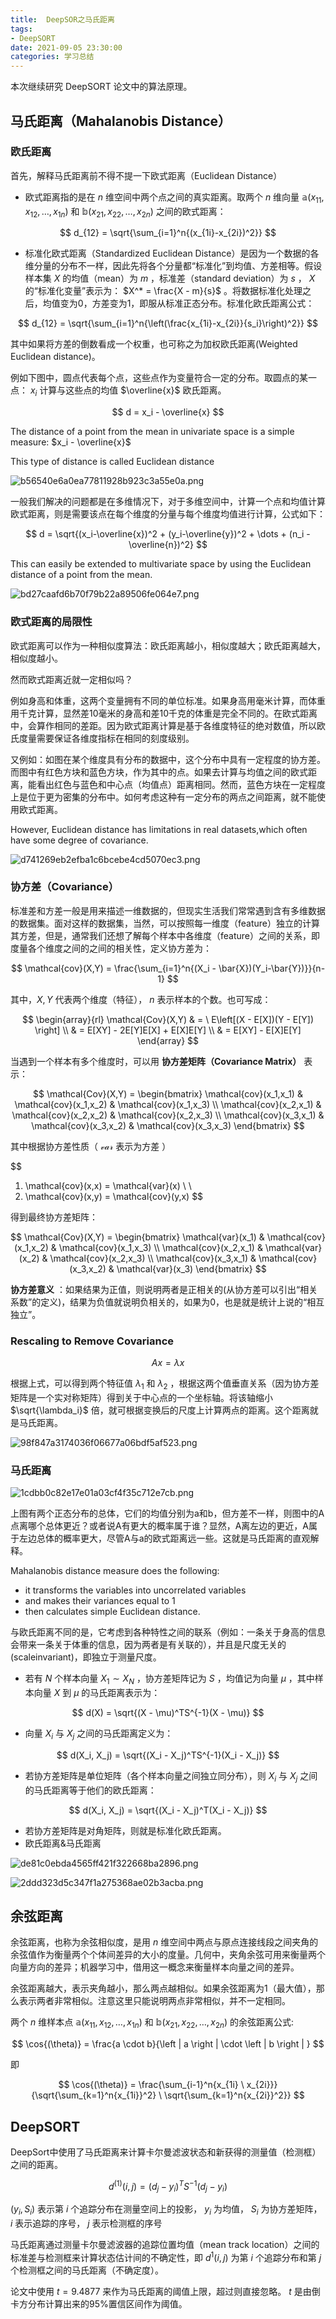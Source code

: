 ```yaml
---
title:  DeepSOR之马氏距离
tags: 
- DeepSORT
date: 2021-09-05 23:30:00
categories: 学习总结
---
```




本次继续研究 DeepSORT 论文中的算法原理。

## 马氏距离（Mahalanobis Distance）

### 欧氏距离

首先，解释马氏距离前不得不提一下欧式距离（Euclidean Distance）

- 欧式距离指的是在 $n$ 维空间中两个点之间的真实距离。取两个 $n$ 维向量 $\mathbb{a}(x_{11}, x_{12}, \dots , x_{1n})$ 和 $\mathbb{b}(x_{21}, x_{22}, \dots, x_{2n})$ 之间的欧式距离：

$$
d_{12} = \sqrt{\sum_{i=1}^n{(x_{1i}-x_{2i})^2}}
$$

- 标准化欧式距离（Standardized Euclidean Distance）是因为一个数据的各维分量的分布不一样，因此先将各个分量都“标准化”到均值、方差相等。假设样本集 $X$ 的均值（mean）为 $m$ ，标准差（standard deviation）为 $s$ ， $X$ 的“标准化变量”表示为： $X^* = \frac{X - m}{s}$ 。将数据标准化处理之后，均值变为0，方差变为1，即服从标准正态分布。标准化欧氏距离公式：

$$
d_{12} = \sqrt{\sum_{i=1}^n{\left(\frac{x_{1i}-x_{2i}}{s_i}\right)^2}}
$$

其中如果将方差的倒数看成一个权重，也可称之为加权欧氏距离(Weighted Euclidean distance)。


例如下图中，圆点代表每个点，这些点作为变量符合一定的分布。取圆点的某一点： $x_i$ 计算与这些点的均值 $\overline{x}$ 欧氏距离。

$$
d = x_i - \overline{x}
$$

The distance of a point from the mean in univariate space is a simple measure: $x_i - \overline{x}$

This type of distance is called Euclidean distance

![b56540e6a0ea77811928b923c3a55e0a.png](https://runcoderhang.github.io/thumbnails/6c7fe4dbdb6c4a20aa89e27b48fa9ae0.png)

一般我们解决的问题都是在多维情况下，对于多维空间中，计算一个点和均值计算欧式距离，则是需要该点在每个维度的分量与每个维度均值进行计算，公式如下：

$$
d = \sqrt{(x_i-\overline{x})^2 + (y_i-\overline{y})^2 + \dots + (n_i - \overline{n})^2}
$$

This can easily be extended to multivariate space by using the Euclidean distance of a point from
the mean.

![bd27caafd6b70f79b22a89506fe064e7.png](https://runcoderhang.github.io/thumbnails/c7827a4972444fbaaee472f943a49129.png)


### 欧式距离的局限性

欧式距离可以作为一种相似度算法：欧氏距离越小，相似度越大；欧氏距离越大，相似度越小。

然而欧式距离近就一定相似吗？

例如身高和体重，这两个变量拥有不同的单位标准。如果身高用毫米计算，而体重用千克计算，显然差10毫米的身高和差10千克的体重是完全不同的。在欧式距离中，会算作相同的差距。因为欧式距离计算是基于各维度特征的绝对数值，所以欧氏度量需要保证各维度指标在相同的刻度级别。

又例如：如图在某个维度具有分布的数据中，这个分布中具有一定程度的协方差。而图中有红色方块和蓝色方块，作为其中的点。如果去计算与均值之间的欧式距离，能看出红色与蓝色和中心点（均值点）距离相同。然而，蓝色方块在一定程度上是位于更为密集的分布中。如何考虑这种有一定分布的两点之间距离，就不能使用欧式距离。

However, Euclidean distance has limitations in real datasets,which often have some degree of
covariance.

![d741269eb2efba1c6bcebe4cd5070ec3.png](https://runcoderhang.github.io/thumbnails/79c159acd4564076a2fd17ace6504c93.png)


### 协方差（Covariance）

标准差和方差一般是用来描述一维数据的，但现实生活我们常常遇到含有多维数据的数据集。面对这样的数据集，当然，可以按照每一维度（feature）独立的计算其方差，但是，通常我们还想了解每个样本中各维度（feature）之间的关系，即度量各个维度之间的之间的相关性，定义协方差为：

$$
\mathcal{cov}(X,Y) = \frac{\sum_{i=1}^n{(X_i - \bar{X})(Y_i-\bar{Y})}}{n-1}
$$

其中，$X, Y$ 代表两个维度（特征）， $n$ 表示样本的个数。也可写成：

$$
\begin{array}{rl}
\mathcal{Cov}(X,Y) & = \ 
E\left[(X - E[X])(Y - E[Y]) \right] \\ 
& = E[XY] - 2E[Y]E[X] + E[X]E[Y] \\ 
& = E[XY] - E[X]E[Y]
\end{array}
$$

当遇到一个样本有多个维度时，可以用 **协方差矩阵（Covariance Matrix）** 表示：

$$
\mathcal{Cov}(X,Y) = 
\begin{bmatrix}
\mathcal{cov}(x_1,x_1) & \mathcal{cov}(x_1,x_2) & \mathcal{cov}(x_1,x_3) \\ 
\mathcal{cov}(x_2,x_1) & \mathcal{cov}(x_2,x_2) & \mathcal{cov}(x_2,x_3) \\  
\mathcal{cov}(x_3,x_1) & \mathcal{cov}(x_3,x_2) & \mathcal{cov}(x_3,x_3)
\end{bmatrix}
$$

其中根据协方差性质（ $\mathcal{var}$ 表示为方差 ）

$$
1. \mathcal{cov}(x,x) = \mathcal{var}(x) \\ \\  
2. \mathcal{cov}(x,y) = \mathcal{cov}(y,x)
$$

得到最终协方差矩阵：

$$
\mathcal{Cov}(X,Y) = 
\begin{bmatrix}
\mathcal{var}(x_1) & \mathcal{cov}(x_1,x_2) & \mathcal{cov}(x_1,x_3) \\ 
\mathcal{cov}(x_2,x_1) & \mathcal{var}(x_2) & \mathcal{cov}(x_2,x_3) \\  
\mathcal{cov}(x_3,x_1) & \mathcal{cov}(x_3,x_2) & \mathcal{var}(x_3)
\end{bmatrix}
$$

**协方差意义** ：如果结果为正值，则说明两者是正相关的(从协方差可以引出“相关系数”的定义)，结果为负值就说明负相关的，如果为0，也是就是统计上说的“相互独立”。


### Rescaling to Remove Covariance

$$
Ax = \lambda{x}
$$

根据上式，可以得到两个特征值 $\lambda_1$ 和 $\lambda_2$ ，根据这两个值垂直关系（因为协方差矩阵是一个实对称矩阵）得到关于中心点的一个坐标轴。将该轴缩小 $\sqrt{\lambda_i}$ 倍，就可根据变换后的尺度上计算两点的距离。这个距离就是马氏距离。

![98f847a3174036f06677a06bdf5af523.png](https://runcoderhang.github.io/thumbnails/99a5d43e45a644898aaa60241348a88f.png)


### 马氏距离

![1cdbb0c82e17e01a03cf4f35c712e7cb.png](https://runcoderhang.github.io/thumbnails/17bc5762f23b48de95162cd528f4b56f.png)

上图有两个正态分布的总体，它们的均值分别为a和b，但方差不一样，则图中的A点离哪个总体更近？或者说A有更大的概率属于谁？显然，A离左边的更近，A属于左边总体的概率更大，尽管A与a的欧式距离远一些。这就是马氏距离的直观解释。

Mahalanobis distance measure does the following:
- it transforms the variables into uncorrelated variables
- and makes their variances equal to 1
- then calculates simple Euclidean distance.

与欧氏距离不同的是，它考虑到各种特性之间的联系（例如：一条关于身高的信息会带来一条关于体重的信息，因为两者是有关联的），并且是尺度无关的(scaleinvariant)，即独立于测量尺度。

- 若有 $N$ 个样本向量 $X_1 \sim X_N$ ，协方差矩阵记为 $S$ ，均值记为向量 $\mu$ ，其中样本向量 $X$ 到 $\mu$ 的马氏距离表示为：

$$
d(X) = \sqrt{(X - \mu)^TS^{-1}(X - \mu)}
$$

- 向量 $X_i$ 与 $X_j$ 之间的马氏距离定义为：

$$
d(X_i, X_j) = \sqrt{(X_i - X_j)^TS^{-1}(X_i - X_j)}
$$

- 若协方差矩阵是单位矩阵（各个样本向量之间独立同分布），则 $X_i$ 与 $X_j$ 之间的马氏距离等于他们的欧氏距离：

$$
d(X_i, X_j) = \sqrt{(X_i - X_j)^T(X_i - X_j)}
$$

- 若协方差矩阵是对角矩阵，则就是标准化欧氏距离。
- 欧氏距离&马氏距离

![de81c0ebda4565ff421f322668ba2896.png](https://runcoderhang.github.io/thumbnails/e0d9eecb5989433bb2f3a5d9048f2bbf.png)

![2ddd323d5c347f1a275368ae02b3acba.png](https://runcoderhang.github.io/thumbnails/c7b23c4cfa804513adb2993753ee71aa.png)



## 余弦距离

余弦距离，也称为余弦相似度，是用 $n$ 维空间中两点与原点连接线段之间夹角的余弦值作为衡量两个个体间差异的大小的度量。几何中，夹角余弦可用来衡量两个向量方向的差异；机器学习中，借用这一概念来衡量样本向量之间的差异。

余弦距离越大，表示夹角越小，那么两点越相似。如果余弦距离为1（最大值），那么表示两者非常相似。注意这里只能说明两点非常相似，并不一定相同。

两个 $n$ 维样本点 $\mathbb{a}(x_{11}, x_{12}, \dots , x_{1n})$ 和 $\mathbb{b}(x_{21}, x_{22}, \dots, x_{2n})$ 的余弦距离公式:

$$
\cos{(\theta)} = \frac{a \cdot b}{\left | a \right | \cdot \left | b \right |  }
$$

即

$$
\cos{(\theta)} = \frac{\sum_{i-1}^n{x_{1i} \ x_{2i}}}{\sqrt{\sum_{k=1}^n{x_{1i}}^2} \ \sqrt{\sum_{k=1}^n{x_{2i}}^2}}
$$

## DeepSORT


DeepSort中使用了马氏距离来计算卡尔曼滤波状态和新获得的测量值（检测框）之间的距离。

$$
d^{(1)}(i,j) = (d_j - y_i)^T S^{-1} (d_j - y_i)
$$

$(y_i, S_i)$ 表示第 $i$ 个追踪分布在测量空间上的投影， $y_i$ 为均值， $S_i$ 为协方差矩阵， $i$ 表示追踪的序号， $j$ 表示检测框的序号

马氏距离通过测量卡尔曼滤波器的追踪位置均值（mean track location）之间的标准差与检测框来计算状态估计间的不确定性，即 $d^1(i,j)$ 为第 $i$ 个追踪分布和第 $j$ 个检测框之间的马氏距离（不确定度）。


论文中使用 $t = 9.4877$ 来作为马氏距离的阈值上限，超过则直接忽略。 $t$ 是由倒卡方分布计算出来的95%置信区间作为阈值。

